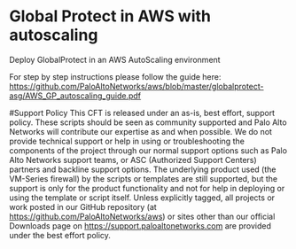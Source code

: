 # Global Protect in AWS with autoscaling
Deploy GlobalProtect in an AWS AutoScaling environment

For step by step instructions please follow the guide here:
https://github.com/PaloAltoNetworks/aws/blob/master/globalprotect-asg/AWS_GP_autoscaling_guide.pdf

#Support Policy
This CFT is released under an as-is, best effort, support policy. These scripts should be seen as community supported and Palo Alto Networks will contribute our expertise as and when possible. We do not provide technical support or help in using or troubleshooting the components of the project through our normal support options such as Palo Alto Networks support teams, or ASC (Authorized Support Centers) partners and backline support options. The underlying product used (the VM-Series firewall) by the scripts or templates are still supported, but the support is only for the product functionality and not for help in deploying or using the template or script itself.
Unless explicitly tagged, all projects or work posted in our GitHub repository (at https://github.com/PaloAltoNetworks/aws) or sites other than our official Downloads page on https://support.paloaltonetworks.com are provided under the best effort policy.
